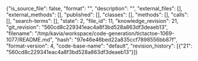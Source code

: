 {"is_source_file": false, "format": "", "description": "", "external_files": [], "external_methods": [], "published": [], "classes": [], "methods": [], "calls": [], "search-terms": [], "state": 2, "file_id": 11, "knowledge_revision": 21, "git_revision": "560cd8c229341eac4a8f3bd528a863df3deaeb13", "filename": "/tmp/kavia/workspace/code-generation/tictactoe-1069-1077/README.md", "hash": "97e46e46bed22a835ccf7898556bb87f", "format-version": 4, "code-base-name": "default", "revision_history": [{"21": "560cd8c229341eac4a8f3bd528a863df3deaeb13"}]}
